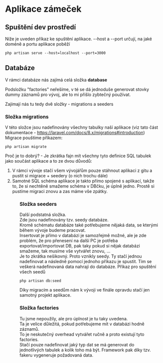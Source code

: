 # Aplikace zámeček

## Spuštění dev prostředí

Níže je uveden příkaz ke spuštění aplikace. --host a --port určují, na jaké doméně a portu aplikace poběží

```
php artisan serve --host=localhost --port=3000
```

## Databáze

V rámci databáze nás zajímá celá složka <strong>database</strong>

Podsložku "factories" neřešíme, v té se dá jednoduše generovat stovky dummy záznamů pro vývoj, ale to mi přišlo zybtečný používat. <br />

Zajímají nás tu tedy dvě složky - migrations a seeders <br />

### Složka migrations

V této složce jsou nadefinovány všechny tabulky naší aplikace (viz tato část dokumentace - https://laravel.com/docs/8.x/migrations#introduction)
Migrace pouštíme příkazem:

```
php artisan migrate
```

Proč je to dobrý? - Je zkrátka fajn mít všechny tyto definice SQL tabulek jako součást aplikace a to ze dvou důvodů:

<ol>
<li>V rámci vývoje stačí všem vývojářům pouze stáhnout aplikaci z gitu a pustit si migrace + seedery (o nich trochu dále)</li>
<li>Samotné SQL schéma aplikace je takto přímo spojené s aplikací, takže to, že si nechtěně smažeme schéma v DBčku, je úplně jedno. Prostě si pustíme migraci znovu a zas máme vše zpátky.</li>
<ol>

### Složka seeders

Další podstatná složka. <br />
Zde jsou nadefinovány tzv. seedy databáze. <br />
Kromě schématu databáze také potřebujeme nějaká data, se kterými během vývoje budeme pracovat. <br />
Insertovat je přímo v databázi je samozřejmě možné, ale je zde problém, že pro přenesení na další PC je potřeba exportovat/importovat DB, pak taky pokud si nějak databázi smažeme, tak musíme vše vytvářet znovu, ... <br />
Je to zkrátka nešikovný. Proto vznikly seedy. Ty stačí jednou nadefinovat a následně pomocí jednoho příkazu je spustit. Tím se veškerá nadefinovaná data nahrají do databáze.
Příkaz pro spuštění všech seedů <br />

```
php artisan db:seed
```

Díky migracím a seedům nám k vývoji ve finále opravdu stačí jen samotný projekt aplikace.

### Složka factories

Tu jsme nepoužily, ale pro úplnost je tu taky uvedena. <br />
Ta je velice důležitá, pokud potřebujeme mít v databázi hodně záznamů. <br />
To je neskutečný overhead vytvářet ručně a proto existují tyto factories. <br />
Stačí pouze nadefinovat jaký typ dat se má generovat do jednotlivých tabulek a kolik toho má být. Framework pak díky tzv. fakeru vygeneruje požadovaná data. <br />
